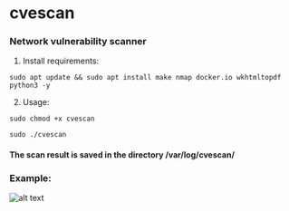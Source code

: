 # cvescan
### Network vulnerability scanner

1. Install requirements:

```
sudo apt update && sudo apt install make nmap docker.io wkhtmltopdf python3 -y
```

2. Usage:
```
sudo chmod +x cvescan
```
```
sudo ./cvescan
```

#### The scan result is saved in the directory /var/log/cvescan/


### Example:

![alt text](https://user-images.githubusercontent.com/37213906/171044652-25efb263-d5d6-459d-9d7c-40b13ac23551.png)
